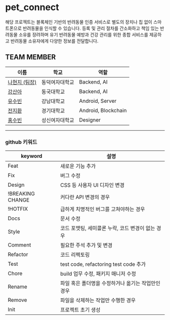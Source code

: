 # pet_connect
해당 프로젝트는 블록체인 기반의 반려동물 인증 서비스로 별도의 장치나 칩 없이 스마트폰으로 반려동물을 인식할 수 있습니다. 등록 및 관리 절차를 간소화하고 책임 있는 반려동물 소유를 장려하며 유기 반려동물 예방과 건강 관리를 위한 종합 서비스를 제공하고 반려동물 소유자에게 다양한 정보를 전달합니다.


## TEAM MEMBER
|이름|학교|역할|
|----|---|---|
|[나현지 (팀장)](dev.hyeonji@gmail.com)|동덕여자대학교|Backend, AI|
|[강산아](https://github.com/gsandoo)|동국대학교|Backend, AI|
|[유수빈](yusubin288@gmail.com)|강남대학교|Android, Server|
|[전지환](wlghks1599@gmail.com)|경기대학교|Android, Blockchain|
|[홍수빈]()|성신여자대학교|Designer|


--------------------------------------------------------------------------------------------
  ### github 키워드

|keyword|설명|
|----|---|
|Feat|새로운 기능 추가|
|Fix|버그 수정|
|Design|CSS 등 사용자 UI 디자인 변경|
|!BREAKING CHANGE|커다란 API 변경의 경우|
|!HOTFIX|급하게 치명적인 버그를 고쳐야하는 경우|
|Docs|문서 수정|
|Style|코드 포맷팅, 세미콜론 누락, 코드 변경이 없는 경우|
|Comment|필요한 주석 추가 및 변경|
|Refactor|코드 리펙토링|
|Test|test code, refactoring test code 추가|
|Chore|build 업무 수정, 패키지 매니저 수정|
|Rename|파일 혹은 폴더명을 수정하거나 옮기는 작업만인 경우|
|Remove|파일을 삭제하는 작업만 수행한 경우|
|Init|프로젝트 초기 생성|

